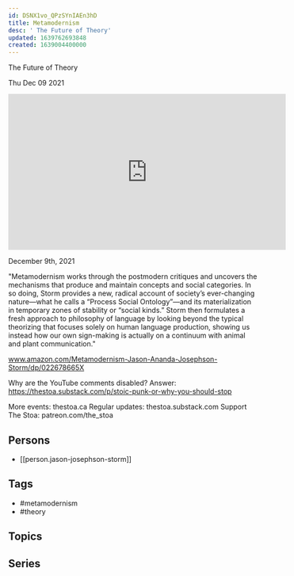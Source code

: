 ```yaml
---
id: DSNX1vo_QPzSYnIAEn3hD
title: Metamodernism
desc: ' The Future of Theory'
updated: 1639762693848
created: 1639004400000
---
```



 The Future of Theory

Thu Dec 09 2021

<iframe width="560" height="315" src="https://www.youtube.com/embed/byoQGRRSnN8" title="Metamodernism: The Future of Theory w/ Jason Josephson Storm" frameborder="0" allow="accelerometer; autoplay; clipboard-write; encrypted-media; gyroscope; picture-in-picture" allowfullscreen ></iframe>

December 9th, 2021

"Metamodernism works through the postmodern critiques and uncovers the mechanisms that produce and maintain concepts and social categories. In so doing, Storm provides a new, radical account of society’s ever-changing nature—what he calls a “Process Social Ontology”—and its materialization in temporary zones of stability or “social kinds.” Storm then formulates a fresh approach to philosophy of language by looking beyond the typical theorizing that focuses solely on human language production, showing us instead how our own sign-making is actually on a continuum with animal and plant communication."

www.amazon.com/Metamodernism-Jason-Ananda-Josephson-Storm/dp/022678665X

Why are the YouTube comments disabled? Answer: https://thestoa.substack.com/p/stoic-punk-or-why-you-should-stop

More events: thestoa.ca
Regular updates: thestoa.substack.com
Support The Stoa: patreon.com/the_stoa

## Persons

- [[person.jason-josephson-storm]]

## Tags

- #metamodernism
- #theory

## Topics



## Series



